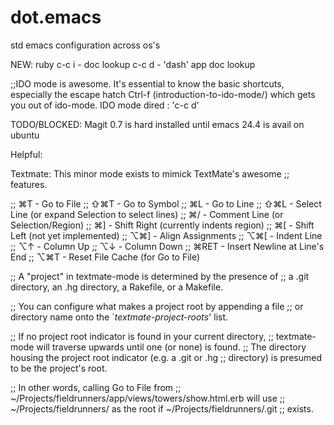 # dot.emacs
std emacs configuration across os's


NEW:
ruby
c-c i - doc lookup
c-c d - 'dash' app doc lookup

;;IDO mode is awesome. It's essential to know the basic shortcuts, especially the escape hatch Ctrl-f (introduction-to-ido-mode/) which gets you out of ido-mode.
IDO mode dired : 'c-c d'


TODO/BLOCKED:
Magit 0.7 is hard installed until emacs 24.4 is avail on ubuntu

Helpful:

Textmate:
 This minor mode exists to mimick TextMate's awesome
 ;; features.

;;    ⌘T - Go to File
;;  ⇧⌘T - Go to Symbol
;;    ⌘L - Go to Line
;;  ⇧⌘L - Select Line (or expand Selection to select lines)
;;    ⌘/ - Comment Line (or Selection/Region)
;;    ⌘] - Shift Right (currently indents region)
;;    ⌘[ - Shift Left  (not yet implemented)
;;  ⌥⌘] - Align Assignments
;;  ⌥⌘[ - Indent Line
;;    ⌥↑ - Column Up
;;    ⌥↓ - Column Down
;;  ⌘RET - Insert Newline at Line's End
;;  ⌥⌘T - Reset File Cache (for Go to File)

;; A "project" in textmate-mode is determined by the presence of
;; a .git directory, an .hg directory, a Rakefile, or a Makefile.

;; You can configure what makes a project root by appending a file
;; or directory name onto the `*textmate-project-roots*' list.

;; If no project root indicator is found in your current directory,
;; textmate-mode will traverse upwards until one (or none) is found.
;; The directory housing the project root indicator (e.g. a .git or .hg
;; directory) is presumed to be the project's root.

;; In other words, calling Go to File from
;; ~/Projects/fieldrunners/app/views/towers/show.html.erb will use
;; ~/Projects/fieldrunners/ as the root if ~/Projects/fieldrunners/.git
;; exists.
